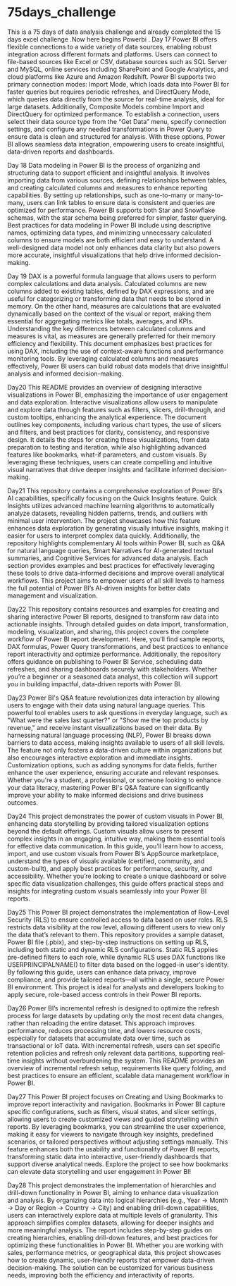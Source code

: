 # 75days_challenge
This is a 75 days of data analysis challenge and already completed the 15 days excel challenge .Now here begins Powerbi .
Day 17
Power BI offers flexible connections to a wide variety of data sources, enabling robust integration across different formats and platforms. Users can connect to file-based sources like Excel or CSV, database sources such as SQL Server and MySQL, online services including SharePoint and Google Analytics, and cloud platforms like Azure and Amazon Redshift. Power BI supports two primary connection modes: Import Mode, which loads data into Power BI for faster queries but requires periodic refreshes, and DirectQuery Mode, which queries data directly from the source for real-time analysis, ideal for large datasets. Additionally, Composite Models combine Import and DirectQuery for optimized performance. To establish a connection, users select their data source type from the “Get Data” menu, specify connection settings, and configure any needed transformations in Power Query to ensure data is clean and structured for analysis. With these options, Power BI allows seamless data integration, empowering users to create insightful, data-driven reports and dashboards.

Day 18
Data modeling in Power BI is the process of organizing and structuring data to support efficient and insightful analysis. It involves importing data from various sources, defining relationships between tables, and creating calculated columns and measures to enhance reporting capabilities. By setting up relationships, such as one-to-many or many-to-many, users can link tables to ensure data is consistent and queries are optimized for performance. Power BI supports both Star and Snowflake schemas, with the star schema being preferred for simpler, faster querying. Best practices for data modeling in Power BI include using descriptive names, optimizing data types, and minimizing unnecessary calculated columns to ensure models are both efficient and easy to understand. A well-designed data model not only enhances data clarity but also powers more accurate, insightful visualizations that help drive informed decision-making.

Day 19
DAX is a powerful formula language that allows users to perform complex calculations and data analysis. Calculated columns are new columns added to existing tables, defined by DAX expressions, and are useful for categorizing or transforming data that needs to be stored in memory. On the other hand, measures are calculations that are evaluated dynamically based on the context of the visual or report, making them essential for aggregating metrics like totals, averages, and KPIs. Understanding the key differences between calculated columns and measures is vital, as measures are generally preferred for their memory efficiency and flexibility. This document emphasizes best practices for using DAX, including the use of context-aware functions and performance monitoring tools. By leveraging calculated columns and measures effectively, Power BI users can build robust data models that drive insightful analysis and informed decision-making.

Day20
This README provides an overview of designing interactive visualizations in Power BI, emphasizing the importance of user engagement and data exploration. Interactive visualizations allow users to manipulate and explore data through features such as filters, slicers, drill-through, and custom tooltips, enhancing the analytical experience. The document outlines key components, including various chart types, the use of slicers and filters, and best practices for clarity, consistency, and responsive design. It details the steps for creating these visualizations, from data preparation to testing and iteration, while also highlighting advanced features like bookmarks, what-if parameters, and custom visuals. By leveraging these techniques, users can create compelling and intuitive visual narratives that drive deeper insights and facilitate informed decision-making.

Day21
This repository contains a comprehensive exploration of Power BI’s AI capabilities, specifically focusing on the Quick Insights feature. Quick Insights utilizes advanced machine learning algorithms to automatically analyze datasets, revealing hidden patterns, trends, and outliers with minimal user intervention. The project showcases how this feature enhances data exploration by generating visually intuitive insights, making it easier for users to interpret complex data quickly. Additionally, the repository highlights complementary AI tools within Power BI, such as Q&A for natural language queries, Smart Narratives for AI-generated textual summaries, and Cognitive Services for advanced data analysis. Each section provides examples and best practices for effectively leveraging these tools to drive data-informed decisions and improve overall analytical workflows. This project aims to empower users of all skill levels to harness the full potential of Power BI’s AI-driven insights for better data management and visualization.

Day22
This repository contains resources and examples for creating and sharing interactive Power BI reports, designed to transform raw data into actionable insights. Through detailed guides on data import, transformation, modeling, visualization, and sharing, this project covers the complete workflow of Power BI report development. Here, you’ll find sample reports, DAX formulas, Power Query transformations, and best practices to enhance report interactivity and optimize performance. Additionally, the repository offers guidance on publishing to Power BI Service, scheduling data refreshes, and sharing dashboards securely with stakeholders. Whether you’re a beginner or a seasoned data analyst, this collection will support you in building impactful, data-driven reports with Power BI.

Day23
Power BI's Q&A feature revolutionizes data interaction by allowing users to engage with their data using natural language queries. This powerful tool enables users to ask questions in everyday language, such as "What were the sales last quarter?" or "Show me the top products by revenue," and receive instant visualizations based on their data. By harnessing natural language processing (NLP), Power BI breaks down barriers to data access, making insights available to users of all skill levels. The feature not only fosters a data-driven culture within organizations but also encourages interactive exploration and immediate insights. Customization options, such as adding synonyms for data fields, further enhance the user experience, ensuring accurate and relevant responses. Whether you're a student, a professional, or someone looking to enhance your data literacy, mastering Power BI's Q&A feature can significantly improve your ability to make informed decisions and drive business outcomes.

Day24
This project demonstrates the power of custom visuals in Power BI, enhancing data storytelling by providing tailored visualization options beyond the default offerings. Custom visuals allow users to present complex insights in an engaging, intuitive way, making them essential tools for effective data communication. In this guide, you’ll learn how to access, import, and use custom visuals from Power BI’s AppSource marketplace, understand the types of visuals available (certified, community, and custom-built), and apply best practices for performance, security, and accessibility. Whether you’re looking to create a unique dashboard or solve specific data visualization challenges, this guide offers practical steps and insights for integrating custom visuals seamlessly into your Power BI reports.

Day25
This Power BI project demonstrates the implementation of Row-Level Security (RLS) to ensure controlled access to data based on user roles. RLS restricts data visibility at the row level, allowing different users to view only the data that’s relevant to them. This repository provides a sample dataset, Power BI file (.pbix), and step-by-step instructions on setting up RLS, including both static and dynamic RLS configurations. Static RLS applies pre-defined filters to each role, while dynamic RLS uses DAX functions like USERPRINCIPALNAME() to filter data based on the logged-in user's identity. By following this guide, users can enhance data privacy, improve compliance, and provide tailored reports—all within a single, secure Power BI environment. This project is ideal for analysts and developers looking to apply secure, role-based access controls in their Power BI reports.

Day26
Power BI’s incremental refresh is designed to optimize the refresh process for large datasets by updating only the most recent data changes, rather than reloading the entire dataset. This approach improves performance, reduces processing time, and lowers resource costs, especially for datasets that accumulate data over time, such as transactional or IoT data. With incremental refresh, users can set specific retention policies and refresh only relevant data partitions, supporting real-time insights without overburdening the system. This README provides an overview of incremental refresh setup, requirements like query folding, and best practices to ensure an efficient, scalable data management workflow in Power BI.

Day27
This Power BI project focuses on Creating and Using Bookmarks to improve report interactivity and navigation. Bookmarks in Power BI capture specific configurations, such as filters, visual states, and slicer settings, allowing users to create customized views and guided storytelling within reports. By leveraging bookmarks, you can streamline the user experience, making it easy for viewers to navigate through key insights, predefined scenarios, or tailored perspectives without adjusting settings manually. This feature enhances both the usability and functionality of Power BI reports, transforming static data into interactive, user-friendly dashboards that support diverse analytical needs. Explore the project to see how bookmarks can elevate data storytelling and user engagement in Power BI!

Day28
This project demonstrates the implementation of hierarchies and drill-down functionality in Power BI, aiming to enhance data visualization and analysis. By organizing data into logical hierarchies (e.g., Year → Month → Day or Region → Country → City) and enabling drill-down capabilities, users can interactively explore data at multiple levels of granularity. This approach simplifies complex datasets, allowing for deeper insights and more meaningful analysis. The report includes step-by-step guides on creating hierarchies, enabling drill-down features, and best practices for optimizing these functionalities in Power BI. Whether you are working with sales, performance metrics, or geographical data, this project showcases how to create dynamic, user-friendly reports that empower data-driven decision-making. The solution can be customized for various business needs, improving both the efficiency and interactivity of reports.




















